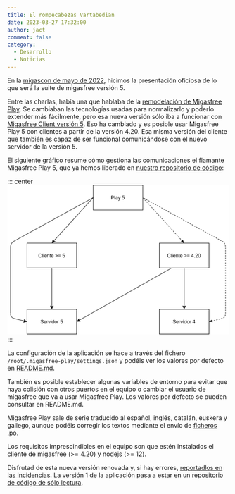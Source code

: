 ```yaml
---
title: El rompecabezas Vartabedian
date: 2023-03-27 17:32:00
author: jact
comment: false
category:
  - Desarrollo
  - Noticias
---
```


En la [migascon de mayo de 2022](/migascon-2022), hicimos la presentación oficiosa de lo que será la suite de migasfree versión 5.

<!-- more -->

Entre las charlas, había una que hablaba de la [remodelación de Migasfree Play](https://speakerdeck.com/jact/migasfree-play-5). Se cambiaban las tecnologías usadas para normalizarlo y poderlo extender más fácilmente, pero esa nueva versión sólo iba a funcionar con [Migasfree Client versión 5](https://speakerdeck.com/jact/migasfree-client-5). Eso ha cambiado y es posible usar Migasfree Play 5 con clientes a partir de la versión 4.20. Esa misma versión del cliente que también es capaz de ser funcional comunicándose con el nuevo servidor de la versión 5.

El siguiente gráfico resume cómo gestiona las comunicaciones el flamante Migasfree Play 5, que ya hemos liberado en [nuestro repositorio de código](https://github.com/migasfree/migasfree-play):

::: center
![Comunicaciones de migasfree play](/img/migasfree-play_comunicaciones.png 'Comunicaciones de migasfree play')
:::

La configuración de la aplicación se hace a través del fichero `/root/.migasfree-play/settings.json` y podéis ver los valores por defecto en [README.md](https://github.com/migasfree/migasfree-play#settings).

También es posible establecer algunas variables de entorno para evitar que haya colisión con otros puertos en el equipo o cambiar el usuario de migasfree que va a usar Migasfree Play. Los valores por defecto se pueden consultar en README.md.

Migasfree Play sale de serie traducido al español, inglés, catalán, euskera y gallego, aunque podéis corregir los textos mediante el envío de [ficheros .po](https://github.com/migasfree/migasfree-play/tree/master/src/i18n).

Los requisitos imprescindibles en el equipo son que estén instalados el cliente de migasfree (>= 4.20) y nodejs (>= 12).

Disfrutad de esta nueva versión renovada y, si hay errores, [reportadlos en las incidencias](https://github.com/migasfree/migasfree-play/issues). La versión 1 de la aplicación pasa a estar en un [repositorio de código de sólo lectura](https://github.com/migasfree/migasfree-play-nwjs).

